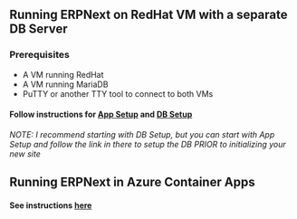 ## Running ERPNext on RedHat VM with a separate DB Server

### Prerequisites
 - A VM running RedHat
 - A VM running MariaDB
 - PuTTY or another TTY tool to connect to both VMs

#### Follow instructions for [App Setup](./AppSetup.md) and [DB Setup](./DBSetup.md)
_NOTE: I recommend starting with DB Setup, but you can start with App Setup and follow the link in there to setup the DB_ *PRIOR* _to initializing your new site_

## Running ERPNext in Azure Container Apps
#### See instructions [here](./ACA/README.md)